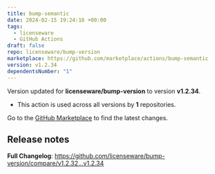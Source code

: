 ```yaml
---
title: bump-semantic
date: 2024-02-15 19:24:16 +00:00
tags:
  - licenseware
  - GitHub Actions
draft: false
repo: licenseware/bump-version
marketplace: https://github.com/marketplace/actions/bump-semantic
version: v1.2.34
dependentsNumber: "1"
---
```



Version updated for **licenseware/bump-version** to version **v1.2.34**.
- This action is used across all versions by **1** repositories.

Go to the [GitHub Marketplace](https://github.com/marketplace/actions/bump-semantic) to find the latest changes.

## Release notes

**Full Changelog**: https://github.com/licenseware/bump-version/compare/v1.2.32...v1.2.34
